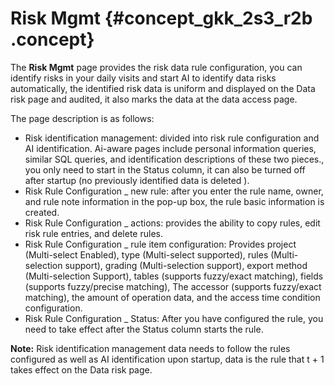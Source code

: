 # Risk Mgmt {#concept_gkk_2s3_r2b .concept}

The **Risk Mgmt** page provides the risk data rule configuration, you can identify risks in your daily visits and start AI to identify data risks automatically, the identified risk data is uniform and displayed on the Data risk page and audited, it also marks the data at the data access page.

The page description is as follows:

-   Risk identification management: divided into risk rule configuration and AI identification. Ai-aware pages include personal information queries, similar SQL queries, and identification descriptions of these two pieces., you only need to start in the Status column, it can also be turned off after startup \(no previously identified data is deleted \).
-   Risk Rule Configuration \_ new rule: after you enter the rule name, owner, and rule note information in the pop-up box, the rule basic information is created.
-   Risk Rule Configuration \_ actions: provides the ability to copy rules, edit risk rule entries, and delete rules.
-   Risk Rule Configuration \_ rule item configuration: Provides project \(Multi-select Enabled\), type \(Multi-select supported\), rules \(Multi-selection support\), grading \(Multi-selection support\), export method \(Multi-selection Support\), tables \(supports fuzzy/exact matching\), fields \(supports fuzzy/precise matching\), The accessor \(supports fuzzy/exact matching\), the amount of operation data, and the access time condition configuration.
-   Risk Rule Configuration \_ Status: After you have configured the rule, you need to take effect after the Status column starts the rule.

**Note:** Risk identification management data needs to follow the rules configured as well as AI identification upon startup, data is the rule that t + 1 takes effect on the Data risk page.

